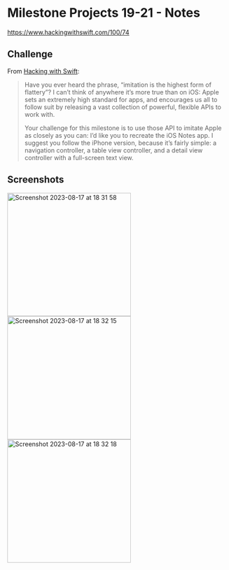 # Milestone Projects 19-21 - Notes

https://www.hackingwithswift.com/100/74

## Challenge

From [Hacking with Swift](https://www.hackingwithswift.com/guide/8/3/challenge):
>Have you ever heard the phrase, “imitation is the highest form of flattery”? I can’t think of anywhere it’s more true than on iOS: Apple sets an extremely high standard for apps, and encourages us all to follow suit by releasing a vast collection of powerful, flexible APIs to work with.
>
>Your challenge for this milestone is to use those API to imitate Apple as closely as you can: I’d like you to recreate the iOS Notes app. I suggest you follow the iPhone version, because it’s fairly simple: a navigation controller, a table view controller, and a detail view controller with a full-screen text view.

## Screenshots
<img width="282" alt="Screenshot 2023-08-17 at 18 31 58" src="https://github.com/juliobraganca/100-days-of-swift/assets/127988357/b2ded4e9-05b1-4ecb-b2af-621a9a2e6412">
<img width="282" alt="Screenshot 2023-08-17 at 18 32 15" src="https://github.com/juliobraganca/100-days-of-swift/assets/127988357/51fa0dc2-8115-463c-bf4d-d27e876e2abc">
<img width="282" alt="Screenshot 2023-08-17 at 18 32 18" src="https://github.com/juliobraganca/100-days-of-swift/assets/127988357/1d6ddcf0-17e8-475d-8219-ab067e2ad480">
